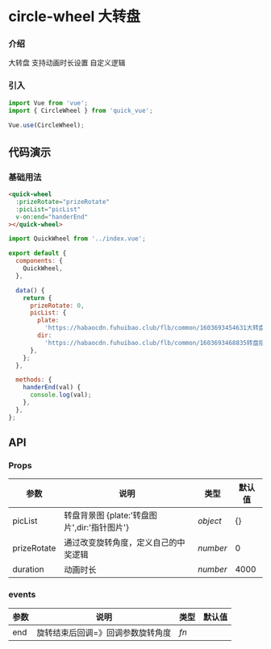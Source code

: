# circle-wheel 大转盘

### 介绍

大转盘 支持动画时长设置 自定义逻辑

### 引入

```js
import Vue from 'vue';
import { CircleWheel } from 'quick_vue';

Vue.use(CircleWheel);
```

## 代码演示

### 基础用法

```html
<quick-wheel
  :prizeRotate="prizeRotate"
  :picList="picList"
  v-on:end="handerEnd"
></quick-wheel>
```

```js
import QuickWheel from '../index.vue';

export default {
  components: {
    QuickWheel,
  },

  data() {
    return {
      prizeRotate: 0,
      picList: {
        plate:
          'https://habaocdn.fuhuibao.club/flb/common/1603693454631大转盘@2x.png',
        dir:
          'https://habaocdn.fuhuibao.club/flb/common/1603693468835转盘指针@2x.png',
      },
    };
  },

  methods: {
    handerEnd(val) {
      console.log(val);
    },
  },
};
```

## API

### Props

| 参数 | 说明 | 类型 | 默认值 |
| --- | --- | --- | --- |
| picList | 转盘背景图 {plate:'转盘图片',dir:'指针图片'} | _object_ | {} |
| prizeRotate | 通过改变旋转角度，定义自己的中奖逻辑 | _number_ | 0 |
| duration | 动画时长 | _number_ | 4000 |

### events

| 参数 | 说明                              | 类型 | 默认值 |
| ---- | --------------------------------- | ---- | ------ |
| end  | 旋转结束后回调=》回调参数旋转角度 | _fn_ |        |

